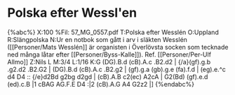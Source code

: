 # Polska efter Wessl'en

{%abc%}
X:100
%Fil: 57_MG_0557.pdf
T:Polska efter Wesslén
O:Uppland
R:Slängpolska
N:Ur en notbok som gått i arv i släkten Wesslén ([[Personer/Mats Wesslén]] är organisten i Överlövsta socken som tecknade ned många låtar efter [[Personer/Byss-Kalle]]). Ref. [[Personer/Per-Ulf Allmo]]
Z:Nils L
M:3/4
L:1/16
K:G
(DG).B.d (cB).A.c .B2.d2 | {/a}(gf).g.b .g2.d2 .B2.G2 | (DG).B.d (cB).A.c .B2.g2 | (gf).g.a (gb).g.e (fa).f.d |
(eg).e.^c d4 D4 :: {/e}d2Bd g2bg d2gd | (cB).A.B c2(ec) A2cA | G2(Bd) (gf).e.d (ed).c.B |1
cBAG AG.F.E D4 :|2 (cB).A.G A4 G2z2 |]
{%endabc%}
